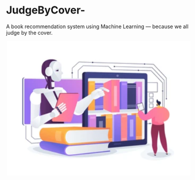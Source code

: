 # JudgeByCover-
A book recommendation system using Machine Learning — because we all judge by the cover.
<p align="center">
  <img src="Title image.png" width="500"/>
</p>
